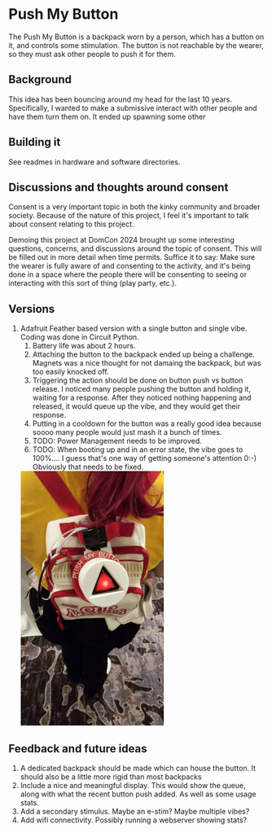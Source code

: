 # Push My Button

The Push My Button is a backpack worn by a person, which has a button on it, and controls some stimulation.  The button is not reachable by the wearer, so they must ask other people to push it for them.  

## Background

This idea has been bouncing around my head for the last 10 years.  Specifically, I wanted to make a submissive interact with other people and have them turn them on.  It ended up spawning some other

## Building it

See readmes in hardware and software directories.

## Discussions and thoughts around consent

Consent is a very important topic in both the kinky community and broader society.  Because of the nature of this project, I feel it's important to talk about consent relating to this project.  

Demoing this project at DomCon 2024 brought up some interesting questions, concerns, and discussions around the topic of consent.  This will be filled out in more detail when time permits.  Suffice it to say: Make sure the wearer is fully aware of and consenting to the activity, and it's being done in a space where the people there will be consenting to seeing or interacting with this sort of thing (play party, etc.).  

## Versions

1. Adafruit Feather based version with a single button and single vibe. Coding was done in Circuit Python.
    1. Battery life was about 2 hours.
    1. Attaching the button to the backpack ended up being a challenge. Magnets was a nice thought for not damaing the backpack, but was too easily knocked off.
    1. Triggering the action should be done on button push vs button release.  I noticed many people pushing the button and holding it, waiting for a response.  After they noticed nothing happening and released, it would queue up the vibe, and they would get their response.  
    1. Putting in a cooldown for the button was a really good idea because soooo many people would just mash it a bunch of times.
    1. TODO: Power Management needs to be improved.
    1. TODO: When booting up and in an error state, the vibe goes to 100%.... I guess that's one way of getting someone's attention 0:-)  Obviously that needs to be fixed.  
    <img src="documentation/20240602_132546.jpg" height="500">

## Feedback and future ideas

1. A dedicated backpack should be made which can house the button.  It should also be a little more rigid than most backpacks
1. Include a nice and meaningful display.  This would show the queue, along with what the recent button push added.  As well as some usage stats.  
1. Add a secondary stimulus.  Maybe an e-stim?  Maybe multiple vibes?
1. Add wifi connectivity.  Possibly running a webserver showing stats?
